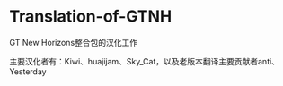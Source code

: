 # Translation-of-GTNH

GT New Horizons整合包的汉化工作

主要汉化者有：Kiwi、huajijam、Sky_Cat，以及老版本翻译主要贡献者anti、Yesterday
